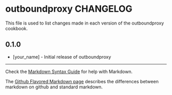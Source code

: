 # outboundproxy CHANGELOG

This file is used to list changes made in each version of the outboundproxy cookbook.

## 0.1.0
- [your_name] - Initial release of outboundproxy

- - -
Check the [Markdown Syntax Guide](http://daringfireball.net/projects/markdown/syntax) for help with Markdown.

The [Github Flavored Markdown page](http://github.github.com/github-flavored-markdown/) describes the differences between markdown on github and standard markdown.
